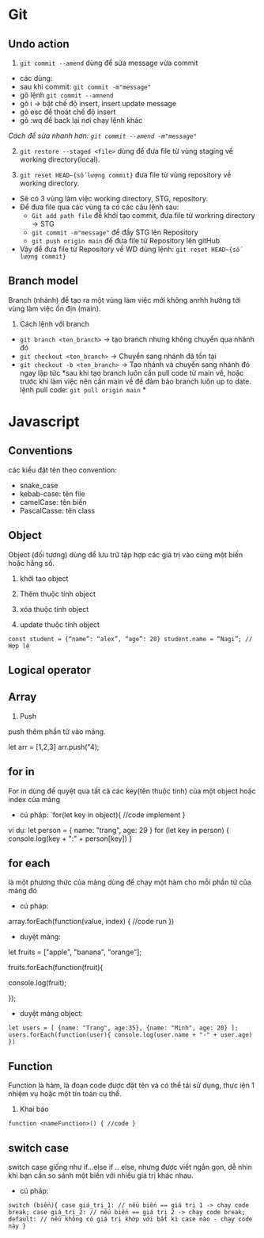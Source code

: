 # Git
## Undo action
1. `git commit --amend` dùng để sửa message vừa commit
- các dùng: 
 - sau khi commit: `git commit -m"message"`
 - gõ lệnh `git commit --amnend`
 - gõ i -> bật chế độ insert, insert update message
 - gõ esc để thoát chế độ insert
 - gõ :wq để back lại nơi chạy lệnh khác

 *Cách để sửa nhanh hơn: `git commit --amend -m"message"`*


2. `git restore --staged <file>` dùng để đưa file từ vùng staging về working directory(local).

3. `git reset HEAD~{số lượng commit}` đưa file từ vùng repository về working directory.
- Sẽ có 3 vùng làm việc working directory, STG, repository. 
- Để đưa file qua các vùng ta có các câu lệnh sau:
  - `Git add path file` để khởi tạo commit, đưa file từ workring directory -> STG
  - `git commit -m"message"` để đẩy STG lên Repository
  - `git push origin main` để đưa file từ Repository lên gitHub
- Vậy để đưa file từ Repository về WD dùng lệnh: `git reset HEAD~{số lượng commit}`

## Branch model
Branch (nhánh) để tạo ra một vùng làm việc mới không anrhh hưởng tới vùng làm việc ổn địn (main).
1. Cách lệnh với branch
- `git branch <ten_branch>` -> tạo branch nhưng không chuyển qua nhánh đó
- `git checkout <ten_branch>` -> Chuyển sang nhánh đã tồn tại
- `git checkout -b <ten_branch>` -> Tạo nhánh và chuyển sang nhánh đó ngay lập tức
*sau khi tạo branch luôn cần pull code từ main về, hoặc trước khi làm việc nên cần main về để đảm bảo branch luôn up to date. lệnh pull code: `git pull origin main` *

# Javascript
## Conventions
các kiểu đặt tên theo convention:
- snake_case
- kebab-case: tên file
- camelCase: tên biến
- PascalCasse: tên class
## Object

Object (đối tương) dùng để lưu trữ tập hợp các giá trị vào cùng một biến hoặc hằng số.
1. khởi tạo object

2. Thêm thuộc tính object

3. xóa thuộc tính object

4. update thuộc tính object

`const student = {“name”: “alex”, “age”: 20}
student.name = “Nagi”; // Hợp lệ`

## Logical operator
## Array

1. Push

push thêm phần tử vào mảng.

let arr = [1,2,3]
arr.push("4);

## for in

For in dùng để quyệt qua tất cả các key(tên thuộc tính) của một object hoặc index của mảng
- cú pháp:
`for(let key in object){
  //code implement
}

ví dụ:
let person = {
  name: "trang",
  age: 29
}
for (let key in person) {
  console.log(key + ":" + person[key])
}

## for each

là một phương thức của mảng dùng để chạy một hàm cho mỗi phần tử của mảng đó
- cú pháp:

array.forEach(function(value, index) {
  //code run
})

- duyệt mảng:

let fruits = ["apple", "banana", "orange"];

fruits.forEach(function(fruit){

  console.log(fruit);

});

- duyệt mảng object:

`let users = [
  {name: "Trang", age:35},
  {name: "Minh", age: 20}
];
users.forEach(function(user){
  console.log(user.name + "-" + user.age)
})`

## Function

Function là hàm, là đoạn code được đặt tên và có thể tái sử dụng, thực iện 1 nhiệm vụ hoặc một tín toán cụ thể.
1. Khai báo

`function <nameFunction>() {
  //code
}`

## switch case
switch case giống như if...else if .. else, nhưng được viết ngắn gọn, dễ nhìn khi bạn cần so sánh một biến với nhiều giá trị khác nhau.
- cú pháp:

`switch (biến){
  case giá_trị_1: // nếu biến == giá trị 1 -> chạy code
  break;
  case giá_trị_2: // nếu biến == giá trị 2 -> chạy code
  break;
  default: // nếu không có giá trị khớp với bất kì case nào - chạy code này
}`
